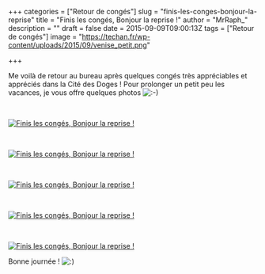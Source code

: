 +++
categories = ["Retour de congés"]
slug = "finis-les-conges-bonjour-la-reprise"
title = "Finis les congés, Bonjour la reprise !"
author = "MrRaph_"
description = ""
draft = false
date = 2015-09-09T09:00:13Z
tags = ["Retour de congés"]
image = "https://techan.fr/wp-content/uploads/2015/09/venise_petit.png"

+++


Me voilà de retour au bureau après quelques congés très appréciables et appréciés dans la Cité des Doges ! Pour prolonger un petit peu les vacances, je vous offre quelques photos ![:-)](http://blog.techan.fr/wp-includes/images/smilies/simple-smile.png)

 

[![Finis les congés, Bonjour la reprise !](https://techan.fr/wp-content/uploads/2015/09/IMG_0514.jpg)](https://techan.fr/wp-content/uploads/2015/09/IMG_0514.jpg)

 

[![Finis les congés, Bonjour la reprise !](https://techan.fr/wp-content/uploads/2015/09/IMG_0476.jpg)](https://techan.fr/wp-content/uploads/2015/09/IMG_0476.jpg)

 

[![Finis les congés, Bonjour la reprise !](https://techan.fr/wp-content/uploads/2015/09/IMG_0437.jpg)](https://techan.fr/wp-content/uploads/2015/09/IMG_0437.jpg)

 

[![Finis les congés, Bonjour la reprise !](https://techan.fr/wp-content/uploads/2015/09/IMG_0425.jpg)](https://techan.fr/wp-content/uploads/2015/09/IMG_0425.jpg)

 

[![Finis les congés, Bonjour la reprise !](https://techan.fr/wp-content/uploads/2015/09/IMG_0405.jpg)](https://techan.fr/wp-content/uploads/2015/09/IMG_0405.jpg)

Bonne journée ! ![:)](http://blog.techan.fr/wp-includes/images/smilies/simple-smile.png)


